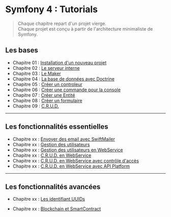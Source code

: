 # Symfony 4 : Tutorials

> Chaque chapitre repart d'un projet vierge.  
> Chaque projet est conçu à partir de l'architecture minimaliste de Symfony.

## Les bases

- Chapitre 01 : [Installation d'un nouveau projet](https://github.com/OSW3-Campus/Symfony4-tutorials/tree/chapter-01)
- Chapitre 02 : [Le serveur interne](https://github.com/OSW3-Campus/Symfony4-tutorials/tree/chapter-02)
- Chapitre 03 : [Le Maker](https://github.com/OSW3-Campus/Symfony4-tutorials/tree/chapter-03)
- Chapitre 04 : [La base de données avec Doctrine](https://github.com/OSW3-Campus/Symfony4-tutorials/tree/chapter-04)
- Chapitre 05 : [Créer un controleur](https://github.com/OSW3-Campus/Symfony4-tutorials/tree/chapter-05)
- Chapitre 06 : [Créer une commande pour la console](https://github.com/OSW3-Campus/Symfony4-tutorials/tree/chapter-06)
- Chapitre 07 : [Créer une Entité](https://github.com/OSW3-Campus/Symfony4-tutorials/tree/chapter-07)
- Chapitre 08 : [Créer un formulaire](https://github.com/OSW3-Campus/Symfony4-tutorials/tree/chapter-08)
- Chapitre 09 : [C.R.U.D.](https://github.com/OSW3-Campus/Symfony4-tutorials/tree/chapter-09)


---

## Les fonctionnalités essentielles

- Chapitre xx : [Envoyer des email avec SwiftMailer](https://github.com/OSW3-Campus/Symfony4-tutorials/tree/swiftmailer)
- Chapitre xx : [Gestion des utilisateurs](https://github.com/OSW3-Campus/Symfony4-tutorials/tree/user)
- Chapitre xx : [Gestion des utilisateurs en WebService](https://github.com/OSW3-Campus/Symfony4-tutorials/tree/user-webservice)
- Chapitre xx : [C.R.U.D. en WebService](https://github.com/OSW3-Campus/Symfony4-tutorials/tree/crud-webservice)
- Chapitre xx : [C.R.U.D. en WebService avec contrôle d'accès](https://github.com/OSW3-Campus/Symfony4-tutorials/tree/crub-webservice-access-control)
- Chapitre xx : [C.R.U.D. en WebService avec API Platform](https://github.com/OSW3-Campus/Symfony4-tutorials/tree/api-platform)


---

## Les fonctionnalités avancées

- Chapitre xx : [Les identifiant UUIDs](https://github.com/OSW3-Campus/Symfony4-tutorials/tree/id-uuid)
<!-- https://blog.webnet.fr/interaction-blockchain-privee-php-symfony-web3/ -->
- Chapitre xx : [Blockchain et SmartContract](https://github.com/OSW3-Campus/Symfony4-tutorials/tree/blockchain)
